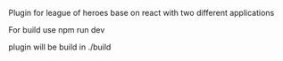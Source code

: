 Plugin for league of heroes base on react with two different applications

For build use
npm run dev

plugin will be build in ./build